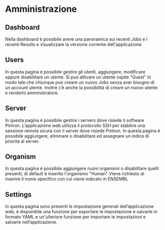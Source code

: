 Amministrazione
===============

Dashboard
---------
Nella dashboard è possibile avere una panoramica sui recenti Jobs e i recenti Results e visualizzare la versione corrente dell'applicazione

Users
-----
In questa pagina è possibile gestire gli utenti, aggiungere, modificare oppure disabilitare un utente.
Si può attivare un utente ospite "Guest" in modo tale che
chiunque può creare un nuovo Jobs senza aver bisogno di un account utente. Inoltre
c’è anche la possibilità di creare un nuovo utente e renderlo amministratore.


Server
------
In questa pagina è possibile gestire i servers dove risiede il software Pintron. L’applicazione web utilizza il protocollo SSH per stabilire una sessione remota sicura
con il server dove risiede Pintron. In questa pagina è possibile aggiungere, eliminare
o disabilitare ed assegnare un indice di priorità al server.


Organism
---------
In questa pagina è possibile aggiungere nuovi organismi o disabilitare quelli presenti, di default è inserito l'organismo "Human"
Viene richiesto di inserire il nome specifico con cui viene indicato in ENSEMBL 

Settings
---------
In questa pagina sono presenti le impostazione generali dell’applicazione web, è disponibile una funzione per esportare le impostazione e salvarle in formato YAML e
un'ulteriore funzione per importare le impostazioni e salvarle nell’applicazione.